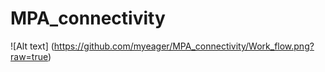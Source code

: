 # MPA_connectivity

![Alt text] (https://github.com/myeager/MPA_connectivity/Work_flow.png?raw=true)

